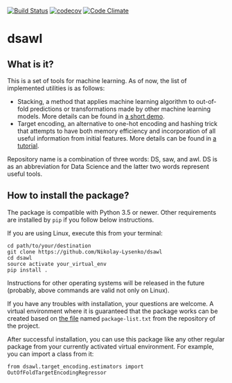 [![Build Status](https://travis-ci.org/Nikolay-Lysenko/dsawl.svg?branch=master)](https://travis-ci.org/Nikolay-Lysenko/dsawl)
[![codecov](https://codecov.io/gh/Nikolay-Lysenko/dsawl/branch/master/graph/badge.svg)](https://codecov.io/gh/Nikolay-Lysenko/dsawl)
[![Code Climate](https://codeclimate.com/github/Nikolay-Lysenko/dsawl/badges/gpa.svg)](https://codeclimate.com/github/Nikolay-Lysenko/dsawl)

# dsawl

## What is it?
This is a set of tools for machine learning. As of now, the list of implemented utilities is as follows:
* Stacking, a method that applies machine learning algorithm to out-of-fold predictions or transformations made by other machine learning models. More details can be found in [a short demo](https://github.com/Nikolay-Lysenko/dsawl/blob/master/docs/stacking_demo.ipynb).
* Target encoding, an alternative to one-hot encoding and hashing trick that attempts to have both memory efficiency and incorporation of all useful information from initial features. More details can be found in [a tutorial](https://github.com/Nikolay-Lysenko/dsawl/blob/master/docs/target_encoding_demo.ipynb).

Repository name is a combination of three words: DS, saw, and awl. DS is as an abbreviation for Data Science and the latter two words represent useful tools.


## How to install the package?
The package is compatible with Python 3.5 or newer. Other requirements are installed by `pip` if you follow below instructions.

If you are using Linux, execute this from your terminal:
```
cd path/to/your/destination
git clone https://github.com/Nikolay-Lysenko/dsawl
cd dsawl
source activate your_virtual_env
pip install .
```

Instructions for other operating systems will be released in the future (probably, above commands are valid not only on Linux).

If you have any troubles with installation, your questions are welcome. A virtual environment where it is guaranteed that the package works can be created based on [the file](https://github.com/Nikolay-Lysenko/dsawl/blob/master/package-list.txt) named `package-list.txt` from the repository of the project.

After successful installation, you can use this package like any other regular package from your currently activated virtual environment. For example, you can import a class from it:
```
from dsawl.target_encoding.estimators import OutOfFoldTargetEncodingRegressor
```
